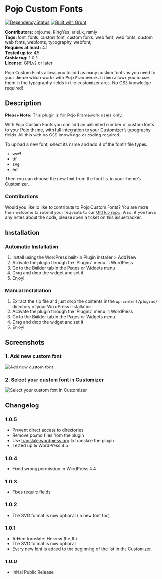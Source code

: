 # Pojo Custom Fonts #
[![Dependency Status](https://david-dm.org/pojome/pojo-sidebars/dev-status.svg)](https://david-dm.org/pojome/pojo-sidebars#info=devDependencies) [![Built with Grunt](https://cdn.gruntjs.com/builtwith.png)](http://gruntjs.com/)

**Contributors:** pojo.me, KingYes, ariel.k, ramiy  
**Tags:** font, fonts, custom font, custom fonts, web font, web fonts, custom web fonts, webfonts, typography, webfont,  
**Requires at least:** 4.1  
**Tested up to:** 4.5  
**Stable tag:** 1.0.5  
**License:** GPLv2 or later  

Pojo Custom Fonts allows you to add as many custom fonts as you need to your theme  which works with Pojo Framework. It then allows you to use them in the typography fields in the customizer area. No CSS knowledge required!

## Description ##

**Please Note:** This plugin is for [Pojo Framework](http://pojo.me/?utm_source=wp-repo&utm_medium=link&utm_campaign=custom_fonts) users only.  

With Pojo Custom Fonts you can add an unlimited number of custom fonts to your Pojo theme, with full integration to your Customizer’s typography fields. All this with no CSS knowledge or coding required.

To upload a new font, select its name and add 4 of the font’s file types:

* woff
* ttf
* svg
* eot

Then you can choose the new font from the font list in your theme’s Customizer.

### Contributions ###

Would you like to like to contribute to Pojo Custom Fonts? You are more than welcome to submit your requests to our [GitHub repo](https://github.com/pojome/pojo-custom-fonts). Also, if you have any notes about the code, please open a ticket on this issue tracker.

## Installation ##

### Automatic Installation ###

1. Install using the WordPress built-in Plugin installer > Add New
1. Activate the plugin through the 'Plugins' menu in WordPress
1. Go to the Builder tab in the Pages or Widgets menu
1. Drag and drop the widget and set it
1. Enjoy!

### Manual Installation ###

1. Extract the zip file and just drop the contents in the <code>wp-content/plugins/</code> directory of your WordPress installation
1. Activate the plugin through the 'Plugins' menu in WordPress
1. Go to the Builder tab in the Pages or Widgets menu
1. Drag and drop the widget and set it
1. Enjoy!

## Screenshots ##

### 1. Add new custom font ###
![Add new custom font](http://s.wordpress.org/extend/plugins/pojo-custom-fonts/screenshot-1.png)

### 2. Select your custom font in Customizer ###
![Select your custom font in Customizer](http://s.wordpress.org/extend/plugins/pojo-custom-fonts/screenshot-2.png)

## Changelog ##

### 1.0.5 ###
* Prevent direct access to directories
* Remove po/mo files from the plugin
* Use [translate.wordpress.org](https://translate.wordpress.org/) to translate the plugin
* Tested up to WordPress 4.5

### 1.0.4 ###
* Fixed wrong permission in WordPress 4.4

### 1.0.3 ###
* Fixes require fields

### 1.0.2 ###
* The SVG format is now optional (in new font too) 

### 1.0.1 ###
* Added translate: Hebrew (he_IL)
* The SVG format is now optional
* Every new font is added to the beginning of the list in the Customizer.

### 1.0.0 ###
* Initial Public Release!
